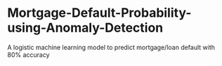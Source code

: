 # Mortgage-Default-Probability-using-Anomaly-Detection
A logistic machine learning model to predict mortgage/loan default with 80% accuracy 

